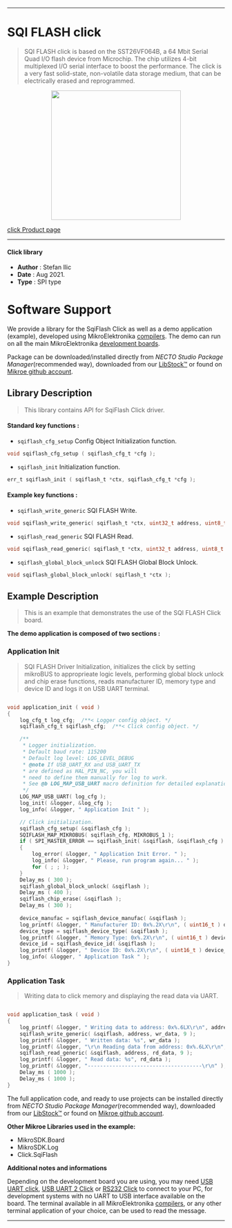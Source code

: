 
---
# SQI FLASH click

> SQI FLASH click is based on the SST26VF064B, a 64 Mbit Serial Quad I/O flash device from Microchip. The chip utilizes 4-bit multiplexed I/O serial interface to boost the performance. The click is a very fast solid-state, non-volatile data storage medium, that can be electrically erased and reprogrammed.

<p align="center">
  <img src="https://download.mikroe.com/images/click_for_ide/sqiflash_click.png" height=300px>
</p>

[click Product page](https://www.mikroe.com/sqi-flash-click)

---


#### Click library

- **Author**        : Stefan Ilic
- **Date**          : Aug 2021.
- **Type**          : SPI type


# Software Support

We provide a library for the SqiFlash Click
as well as a demo application (example), developed using MikroElektronika
[compilers](https://www.mikroe.com/necto-studio).
The demo can run on all the main MikroElektronika [development boards](https://www.mikroe.com/development-boards).

Package can be downloaded/installed directly from *NECTO Studio Package Manager*(recommended way), downloaded from our [LibStock&trade;](https://libstock.mikroe.com) or found on [Mikroe github account](https://github.com/MikroElektronika/mikrosdk_click_v2/tree/master/clicks).

## Library Description

> This library contains API for SqiFlash Click driver.

#### Standard key functions :

- `sqiflash_cfg_setup` Config Object Initialization function.
```c
void sqiflash_cfg_setup ( sqiflash_cfg_t *cfg );
```

- `sqiflash_init` Initialization function.
```c
err_t sqiflash_init ( sqiflash_t *ctx, sqiflash_cfg_t *cfg );
```

#### Example key functions :

- `sqiflash_write_generic` SQI FLASH Write.
```c
void sqiflash_write_generic( sqiflash_t *ctx, uint32_t address, uint8_t *buffer, uint32_t data_count );
```

- `sqiflash_read_generic` SQI FLASH Read.
```c
void sqiflash_read_generic( sqiflash_t *ctx, uint32_t address, uint8_t *buffer, uint32_t data_count );
```

- `sqiflash_global_block_unlock` SQI FLASH Global Block Unlock.
```c
void sqiflash_global_block_unlock( sqiflash_t *ctx );
```

## Example Description

> This is an example that demonstrates the use of the SQI FLASH Click board.

**The demo application is composed of two sections :**

### Application Init

> SQI FLASH Driver Initialization, initializes the click by setting mikroBUS to
> approprieate logic levels, performing global block unlock and chip erase functions,
> reads manufacturer ID, memory type and device ID and logs it on USB UART terminal.

```c

void application_init ( void ) 
{
    log_cfg_t log_cfg;  /**< Logger config object. */
    sqiflash_cfg_t sqiflash_cfg;  /**< Click config object. */

    /** 
     * Logger initialization.
     * Default baud rate: 115200
     * Default log level: LOG_LEVEL_DEBUG
     * @note If USB_UART_RX and USB_UART_TX 
     * are defined as HAL_PIN_NC, you will 
     * need to define them manually for log to work. 
     * See @b LOG_MAP_USB_UART macro definition for detailed explanation.
     */
    LOG_MAP_USB_UART( log_cfg );
    log_init( &logger, &log_cfg );
    log_info( &logger, " Application Init " );

    // Click initialization.
    sqiflash_cfg_setup( &sqiflash_cfg );
    SQIFLASH_MAP_MIKROBUS( sqiflash_cfg, MIKROBUS_1 );
    if ( SPI_MASTER_ERROR == sqiflash_init( &sqiflash, &sqiflash_cfg ) ) 
    {
        log_error( &logger, " Application Init Error. " );
        log_info( &logger, " Please, run program again... " );
        for ( ; ; );
    }
    Delay_ms ( 300 );
    sqiflash_global_block_unlock( &sqiflash );
    Delay_ms ( 400 );
    sqiflash_chip_erase( &sqiflash );
    Delay_ms ( 300 );
    
    device_manufac = sqiflash_device_manufac( &sqiflash );
    log_printf( &logger, " Manufacturer ID: 0x%.2X\r\n", ( uint16_t ) device_manufac );
    device_type = sqiflash_device_type( &sqiflash );
    log_printf( &logger, " Memory Type: 0x%.2X\r\n", ( uint16_t ) device_type );
    device_id = sqiflash_device_id( &sqiflash );
    log_printf( &logger, " Device ID: 0x%.2X\r\n", ( uint16_t ) device_id );
    log_info( &logger, " Application Task " );
}

```

### Application Task

> Writing data to click memory and displaying the read data via UART.

```c

void application_task ( void ) 
{
    log_printf( &logger, " Writing data to address: 0x%.6LX\r\n", address );
    sqiflash_write_generic( &sqiflash, address, wr_data, 9 );
    log_printf( &logger, " Written data: %s", wr_data );
    log_printf( &logger, "\r\n Reading data from address: 0x%.6LX\r\n", address );
    sqiflash_read_generic( &sqiflash, address, rd_data, 9 );
    log_printf( &logger, " Read data: %s", rd_data );
    log_printf( &logger, "-------------------------------------\r\n" );
    Delay_ms ( 1000 );
    Delay_ms ( 1000 );
}

```


The full application code, and ready to use projects can be installed directly from *NECTO Studio Package Manager*(recommended way), downloaded from our [LibStock&trade;](https://libstock.mikroe.com) or found on [Mikroe github account](https://github.com/MikroElektronika/mikrosdk_click_v2/tree/master/clicks).

**Other Mikroe Libraries used in the example:**

- MikroSDK.Board
- MikroSDK.Log
- Click.SqiFlash

**Additional notes and informations**

Depending on the development board you are using, you may need
[USB UART click](http://shop.mikroe.com/usb-uart-click),
[USB UART 2 Click](http://shop.mikroe.com/usb-uart-2-click) or
[RS232 Click](http://shop.mikroe.com/rs232-click) to connect to your PC, for
development systems with no UART to USB interface available on the board. The
terminal available in all MikroElektronika
[compilers](http://shop.mikroe.com/compilers), or any other terminal application
of your choice, can be used to read the message.

---
